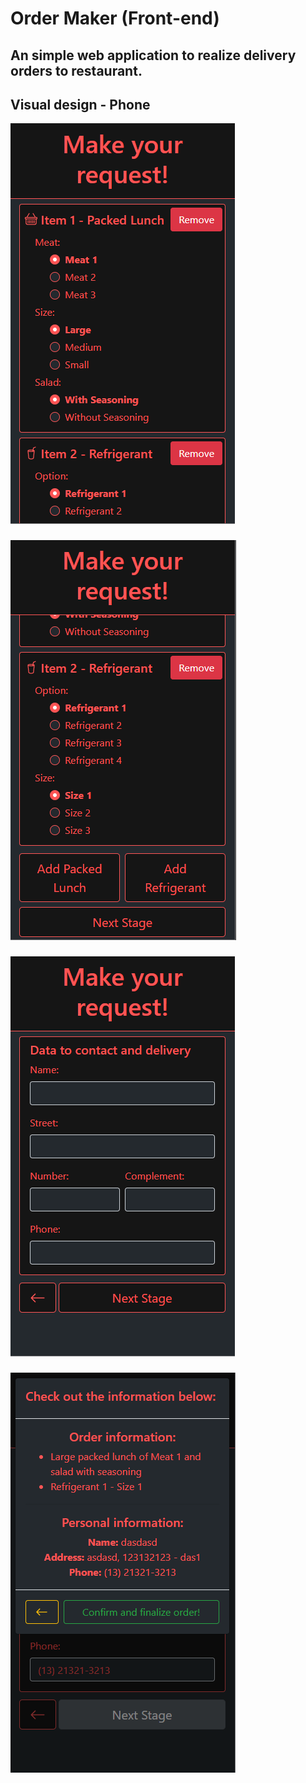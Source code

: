 # Order Maker (Front-end)

## An simple web application to realize delivery orders to restaurant.

## Visual design - Phone

![](/src/assets/rmp1.png)
### 
![](/src/assets/rmp2.png)
###
![](/src/assets/rmp3.png)
###
![](/src/assets/rmp4.png)

